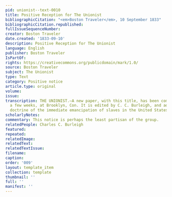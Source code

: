 ```yaml
---
pid: unionist--text-0010
title: Positive Reception for The Unionist
bibliographicCitation: "<em>Boston Traveler</em>, 10 September 1833"
bibliographicCitation.republished: 
fullIssueSequenceNumber: 
creator: Boston Traveler
date.created: '1833-09-10'
description: Positive Reception for The Unionist
language: English
publisher: Boston Traveler
IsPartOf: 
rights: https://creativecommons.org/publicdomain/mark/1.0/
source: Boston Traveler
subject: The Unionist
type: Text
category: Positive notice
article.type: original
volume: 
issue: 
transcription: THE UNIONIST.—A new paper, with this title, has been commenced, within
  a few weeks, at Brooklyn, Con. It is edited by C. C. Burleigh, and advocates the
  doctrine of the immediate emancipation of slaves in the United States.
scholarlyNotes: 
commentary: This notice is perhaps the least partisan of the group.
relatedPeople: Charles C. Burleigh
featured: 
repeated: 
relatedImage: 
relatedText: 
relatedTextIssue: 
filename: 
caption: 
order: '009'
layout: template_item
collection: template
thumbnail: ''
full: ''
manifest: ''
---
```


